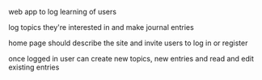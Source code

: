 web app to log learning of users

log topics they're interested in and make journal entries

home page should describe the site and invite users to log in or register 

once logged in user can create new topics, new entries and read and edit existing entries